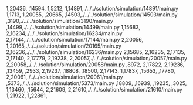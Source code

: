 1,20436,
,14594,
1,5212,
1,14891,./../../solution/simulation/14891/main.py
1,1713,
1,20055,
,20665,
,14503,./../../solution/simulation/14503/main.py
,3190,./../../solution/simulation/3190/main.py
,14499,./../../solution/simulation/14499/main.py
1,15683,
2,16234,./../../solution/simulation/16234/main.py
2,17144,./../../solution/simulation/17144/main.py
2,20056,
1,20165,./../../solution/simulation/20165/main.py
2,16236,./../../solution/simulation/16236/main.py
2,15685,
2,16235,
2,17135,
2,17140,
2,17779,
2,19238,
2,20057,./../../solution/simulation/20057/main.py
2,20058,./../../solution/simulation/20058/main.py
,8972,
2,17822,
2,19236,
,13459,
,2933,
2,19237,
,18808,
,18500,
2,17143,
1,17837,
,15653,
,17780,
2,20061,./../../solution/simulation/20061/main.py
,5373,./../../solution/simulation/5373/main.py
,18809,
,16939,
,19235,
,3025,
1,13460,
,15644,
2,21609,
2,21610,./../../solution/simulation/21610/main.py
1,21922,
1,22861,
